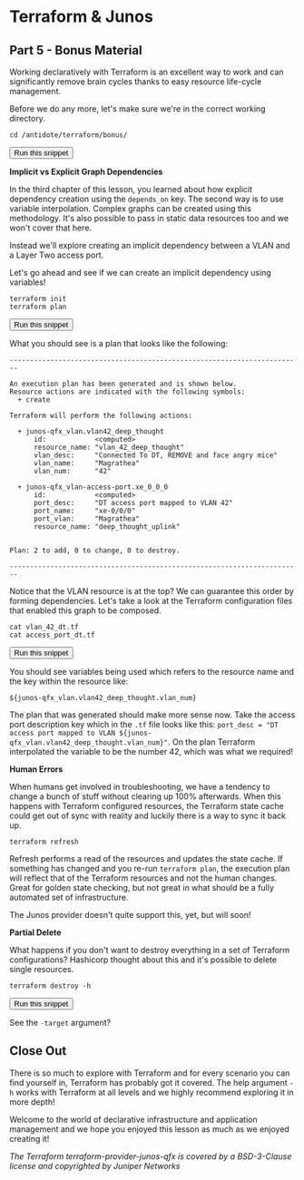 # Terraform & Junos
## Part 5 - Bonus Material

Working declaratively with Terraform is an excellent way to work and can significantly remove brain cycles thanks to easy resource life-cycle management.

Before we do any more, let's make sure we're in the correct working directory.

```
cd /antidote/terraform/bonus/
```
<button type="button" class="btn btn-primary btn-sm" onclick="runSnippetInTab('terraform1', this)">Run this snippet</button>

__Implicit vs Explicit Graph Dependencies__

In the third chapter of this lesson, you learned about how explicit dependency creation using the `depends_on` key. The second way is to use variable interpolation. Complex graphs can be created using this methodology. It's also possible to pass in static data resources too and we won't cover that here.

Instead we'll explore creating an implicit dependency between a VLAN and a Layer Two access port.

Let's go ahead and see if we can create an implicit dependency using variables!

```
terraform init
terraform plan
```
<button type="button" class="btn btn-primary btn-sm" onclick="runSnippetInTab('terraform1', this)">Run this snippet</button>

What you should see is a plan that looks like the following:

```
------------------------------------------------------------------------

An execution plan has been generated and is shown below.
Resource actions are indicated with the following symbols:
  + create

Terraform will perform the following actions:

  + junos-qfx_vlan.vlan42_deep_thought
      id:            <computed>
      resource_name: "vlan_42_deep_thought"
      vlan_desc:     "Connected To DT, REMOVE and face angry mice"
      vlan_name:     "Magrathea"
      vlan_num:      "42"

  + junos-qfx_vlan-access-port.xe_0_0_0
      id:            <computed>
      port_desc:     "DT access port mapped to VLAN 42"
      port_name:     "xe-0/0/0"
      port_vlan:     "Magrathea"
      resource_name: "deep_thought_uplink"


Plan: 2 to add, 0 to change, 0 to destroy.

------------------------------------------------------------------------
```


Notice that the VLAN resource is at the top? We can guarantee this order by forming dependencies. Let's take a look at the Terraform configuration files that enabled this graph to be composed.

```
cat vlan_42_dt.tf
cat access_port_dt.tf
```
<button type="button" class="btn btn-primary btn-sm" onclick="runSnippetInTab('terraform1', this)">Run this snippet</button>

You should see variables being used which refers to the resource name and the key within the resource like:

```
${junos-qfx_vlan.vlan42_deep_thought.vlan_num}
```

The plan that was generated should make more sense now. Take the access port description key which in the `.tf` file looks like this: `port_desc = "DT access port mapped to VLAN ${junos-qfx_vlan.vlan42_deep_thought.vlan_num}"`. On the plan Terraform interpolated the variable to be the number 42, which was what we required!

__Human Errors__

When humans get involved in troubleshooting, we have a tendency to change a bunch of stuff without clearing up 100% afterwards. When this happens with Terraform configured resources, the Terraform state cache could get out of sync with reality and luckily there is a way to sync it back up.

```
terraform refresh
```

Refresh performs a read of the resources and updates the state cache. If something has changed and you re-run `terraform plan`, the execution plan will reflect that of the Terraform resources and not the human changes. Great for golden state checking, but not great in what should be a fully automated set of infrastructure.

The Junos provider doesn't quite support this, yet, but will soon!

__Partial Delete__

What happens if you don't want to destroy everything in a set of Terraform configurations? Hashicorp thought about this and it's possible to delete single resources.

```
terraform destroy -h
```
<button type="button" class="btn btn-primary btn-sm" onclick="runSnippetInTab('terraform1', this)">Run this snippet</button>

See the `-target` argument?

## Close Out

There is so much to explore with Terraform and for every scenario you can find yourself in, Terraform has probably got it covered. The help argument `-h` works with Terraform at all levels and we highly recommend exploring it in more depth!

Welcome to the world of declarative infrastructure and application management and we hope you enjoyed this lesson as much as we enjoyed creating it!

*The Terraform terraform-provider-junos-qfx is covered by a BSD-3-Clause license and copyrighted by Juniper Networks*
